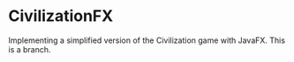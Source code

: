 # CivilizationFX

Implementing a simplified version of the Civilization game with JavaFX.
This is a branch.

